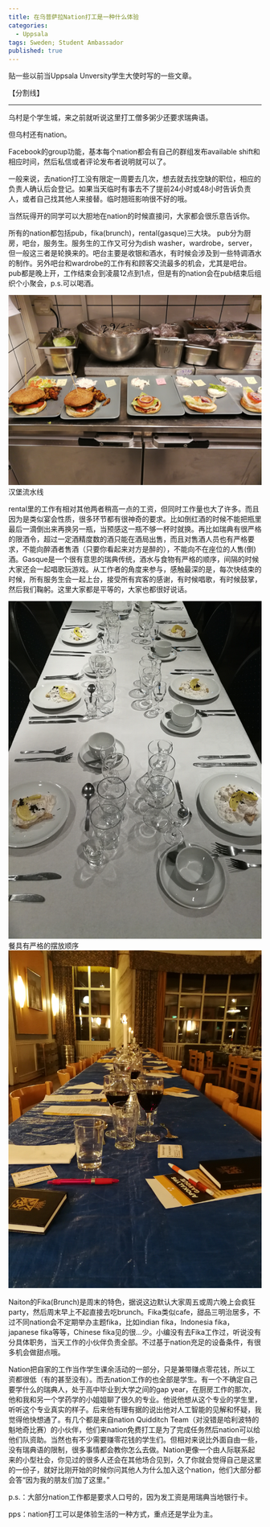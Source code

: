 ```yaml
---
title: 在乌普萨拉Nation打工是一种什么体验
categories:
  - Uppsala
tags: Sweden; Student Ambassador
published: true
---
```


贴一些以前当Uppsala Unversity学生大使时写的一些文章。

【分割线】

------------------------------------------------
乌村是个学生城，来之前就听说这里打工僧多粥少还要求瑞典语。

但乌村还有nation。

<!--more-->

Facebook的group功能，基本每个nation都会有自己的群组发布available shift和相应时间，然后私信或者评论发布者说明就可以了。

一般来说，去nation打工没有限定一周要去几次，想去就去找空缺的职位，相应的负责人确认后会登记。如果当天临时有事去不了提前24小时或48小时告诉负责人，或者自己找其他人来接替。临时翘班影响很不好的哦。

当然玩得开的同学可以大胆地在nation的时候直接问，大家都会很乐意告诉你。

所有的nation都包括pub，fika(brunch)，rental(gasque)三大块。
pub分为厨房，吧台，服务生。服务生的工作又可分为dish washer，wardrobe，server，但一般这三者是轮换来的。吧台主要是收银和酒水，有时候会涉及到一些特调酒水的制作。另外吧台和wardrobe的工作有和顾客交流最多的机会，尤其是吧台。pub都是晚上开，工作结束会到凌晨12点到1点，但是有的nation会在pub结束后组织个小聚会，p.s.可以喝酒。

![work in cateen](../images/work-in-canteen.jpg)
汉堡流水线

rental里的工作有相对其他两者稍高一点的工资，但同时工作量也大了许多。而且因为是类似宴会性质，很多环节都有很神奇的要求。比如倒红酒的时候不能把瓶里最后一滴倒出来再换另一瓶，当预感这一瓶不够一杯时就换。再比如瑞典有很严格的限酒令，超过一定酒精度数的酒只能在酒局出售，而且对售酒人员也有严格要求，不能向醉酒者售酒（只要你看起来对方是醉的），不能向不在座位的人售(倒)酒。Gasque是一个很有意思的瑞典传统，酒水与食物有严格的顺序，间隔的时候大家还会一起唱歌玩游戏。从工作者的角度来参与，感触最深的是，每次快结束的时候，所有服务生会一起上台，接受所有宾客的感谢，有时候唱歌，有时候鼓掌，然后我们鞠躬。这里大家都是平等的，大家也都很好说话。

![work in rental 1](../images/work-in-rental1.jpg)
餐具有严格的摆放顺序
![work in rental 1](../images/work-in-rental2.jpg)

Naiton的Fika(Brunch)是周末的特色，据说这边默认大家周五或周六晚上会疯狂party，然后周末早上不起直接去吃brunch。Fika类似cafe，甜品三明治居多，不过不同nation会不定期举办主题fika，比如indian fika，Indonesia fika， japanese fika等等，Chinese fika见的很…少。小编没有去Fika工作过，听说没有分具体职务，当天工作的小伙伴负责全部。不过基于nation充足的设备条件，有很多机会做甜点哦。
	
Nation把自家的工作当作学生课余活动的一部分，只是兼带赚点零花钱，所以工资都很低（有的甚至没有）。而去nation工作的也全部是学生。有一个不确定自己要学什么的瑞典人，处于高中毕业到大学之间的gap year，在厨房工作的那次，他和我和另一个学药学的小姐姐聊了很久的专业。他说他想从这个专业的学生里，听听这个专业真实的样子。后来他有理有据的说出他对人工智能的见解和怀疑，我觉得他快想通了。有几个都是来自nation Quidditch Team（对没错是哈利波特的魁地奇比赛）的小伙伴，他们来nation免费打工是为了完成任务然后nation可以给他们队资助。当然也有不少需要赚零花钱的学生们。但相对来说比外面自由一些，没有瑞典语的限制，很多事情都会教你怎么去做。Nation更像一个由人际联系起来的小型社会，你见过的很多人还会在其他场合见到，久了你就会觉得自己是这里的一份子，就好比刚开始的时候你问其他人为什么加入这个nation，他们大部分都会答“因为我的朋友们加了这里。”

p.s.：大部分nation工作都是要求人口号的，因为发工资是用瑞典当地银行卡。

pps：nation打工可以是体验生活的一种方式，重点还是学业为主。
